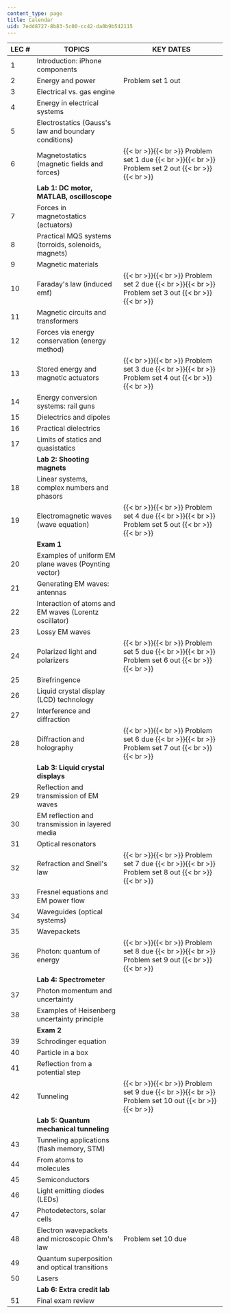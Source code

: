```yaml
---
content_type: page
title: Calendar
uid: 7edd8727-8b83-5c00-cc42-da0b9b542115
---
```


| LEC # | TOPICS | KEY DATES |
| --- | --- | --- |
| 1 | Introduction: iPhone components | &nbsp; |
| 2 | Energy and power | Problem set 1 out |
| 3 | Electrical vs. gas engine | &nbsp; |
| 4 | Energy in electrical systems | &nbsp; |
| 5 | Electrostatics (Gauss's law and boundary conditions) | &nbsp; |
| 6 | Magnetostatics (magnetic fields and forces) |  {{< br >}}{{< br >}} Problem set 1 due {{< br >}}{{< br >}} Problem set 2 out {{< br >}}{{< br >}}  |
| &nbsp; | **Lab 1: DC motor, MATLAB, oscilloscope** | &nbsp; |
| 7 | Forces in magnetostatics (actuators) | &nbsp; |
| 8 | Practical MQS systems (torroids, solenoids, magnets) | &nbsp; |
| 9 | Magnetic materials | &nbsp; |
| 10 | Faraday's law (induced emf) |  {{< br >}}{{< br >}} Problem set 2 due {{< br >}}{{< br >}} Problem set 3 out {{< br >}}{{< br >}}  |
| 11 | Magnetic circuits and transformers | &nbsp; |
| 12 | Forces via energy conservation (energy method) | &nbsp; |
| 13 | Stored energy and magnetic actuators |  {{< br >}}{{< br >}} Problem set 3 due {{< br >}}{{< br >}} Problem set 4 out {{< br >}}{{< br >}}  |
| 14 | Energy conversion systems: rail guns | &nbsp; |
| 15 | Dielectrics and dipoles | &nbsp; |
| 16 | Practical dielectrics | &nbsp; |
| 17 | Limits of statics and quasistatics | &nbsp; |
| &nbsp; | **Lab 2: Shooting magnets** | &nbsp; |
| 18 | Linear systems, complex numbers and phasors | &nbsp; |
| 19 | Electromagnetic waves (wave equation) |  {{< br >}}{{< br >}} Problem set 4 due {{< br >}}{{< br >}} Problem set 5 out {{< br >}}{{< br >}}  |
| &nbsp; | **Exam 1** | &nbsp; |
| 20 | Examples of uniform EM plane waves (Poynting vector) | &nbsp; |
| 21 | Generating EM waves: antennas | &nbsp; |
| 22 | Interaction of atoms and EM waves (Lorentz oscillator) | &nbsp; |
| 23 | Lossy EM waves | &nbsp; |
| 24 | Polarized light and polarizers |  {{< br >}}{{< br >}} Problem set 5 due {{< br >}}{{< br >}} Problem set 6 out {{< br >}}{{< br >}}  |
| 25 | Birefringence | &nbsp; |
| 26 | Liquid crystal display (LCD) technology | &nbsp; |
| 27 | Interference and diffraction | &nbsp; |
| 28 | Diffraction and holography |  {{< br >}}{{< br >}} Problem set 6 due {{< br >}}{{< br >}} Problem set 7 out {{< br >}}{{< br >}}  |
| &nbsp; | **Lab 3: Liquid crystal displays** | &nbsp; |
| 29 | Reflection and transmission of EM waves | &nbsp; |
| 30 | EM reflection and transmission in layered media | &nbsp; |
| 31 | Optical resonators | &nbsp; |
| 32 | Refraction and Snell's law |  {{< br >}}{{< br >}} Problem set 7 due {{< br >}}{{< br >}} Problem set 8 out {{< br >}}{{< br >}}  |
| 33 | Fresnel equations and EM power flow | &nbsp; |
| 34 | Waveguides (optical systems) | &nbsp; |
| 35 | Wavepackets | &nbsp; |
| 36 | Photon: quantum of energy |  {{< br >}}{{< br >}} Problem set 8 due {{< br >}}{{< br >}} Problem set 9 out {{< br >}}{{< br >}}  |
| &nbsp; | **Lab 4: Spectrometer** | &nbsp; |
| 37 | Photon momentum and uncertainty | &nbsp; |
| 38 | Examples of Heisenberg uncertainty principle | &nbsp; |
| &nbsp; | **Exam 2** | &nbsp; |
| 39 | Schrodinger equation | &nbsp; |
| 40 | Particle in a box | &nbsp; |
| 41 | Reflection from a potential step | &nbsp; |
| 42 | Tunneling |  {{< br >}}{{< br >}} Problem set 9 due {{< br >}}{{< br >}} Problem set 10 out {{< br >}}{{< br >}}  |
| &nbsp; | **Lab 5: Quantum mechanical tunneling** | &nbsp; |
| 43 | Tunneling applications (flash memory, STM) | &nbsp; |
| 44 | From atoms to molecules | &nbsp; |
| 45 | Semiconductors | &nbsp; |
| 46 | Light emitting diodes (LEDs) | &nbsp; |
| 47 | Photodetectors, solar cells | &nbsp; |
| 48 | Electron wavepackets and microscopic Ohm's law | Problem set 10 due |
| 49 | Quantum superposition and optical transitions | &nbsp; |
| 50 | Lasers | &nbsp; |
| &nbsp; | **Lab 6: Extra credit lab** | &nbsp; |
| 51 | Final exam review |